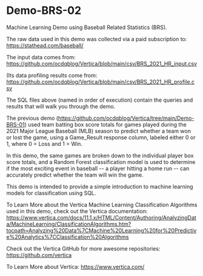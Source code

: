 # Demo-BRS-02

Machine Learning Demo using Baseball Related Statistics (BRS). 

The raw data used in this demo was collected via a paid subscription to: https://stathead.com/baseball/ 

The input data comes from: https://github.com/ocdqblog/Vertica/blob/main/csv/BRS_2021_HR_input.csv 

(Its data profiling results come from: https://github.com/ocdqblog/Vertica/blob/main/csv/BRS_2021_HR_profile.csv 

The SQL files above (named in order of execution) contain the queries and results that will walk you through the demo. 

The previous demo (https://github.com/ocdqblog/Vertica/tree/main/Demo-BRS-01) used team batting box score totals for games played during the 2021 Major League Baseball (MLB) season to predict whether a team won or lost the game, using a Game_Result response column, labeled either 0 or 1, where 0 = Loss and 1 = Win.

In this demo, the same games are broken down to the individual player box score totals, and a Random Forest classification model is used to determine if the most exciting event in baseball -- a player hitting a home run -- can accurately predict whether the team will win the game.

This demo is intended to provide a simple introduction to machine learning models for classification using SQL.

To Learn More about the Vertica Machine Learning Classification Algorithms used in this demo, check out the Vertica documentation: https://www.vertica.com/docs/11.1.x/HTML/Content/Authoring/AnalyzingData/MachineLearning/ClassificationAlgorithms.htm?tocpath=Analyzing%20Data%7CMachine%20Learning%20for%20Predictive%20Analytics%7CClassification%20Algorithms

Check out the Vertica GitHub for more awesome repositories: https://github.com/vertica

To Learn More about Vertica: https://www.vertica.com/ 
